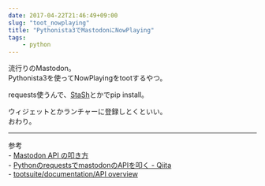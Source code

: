 ```yaml
---
date: 2017-04-22T21:46:49+09:00
slug: "toot_nowplaying"
title: "Pythonista3でMastodonにNowPlaying"
tags:
    - python
---
```

流行りのMastodon。  
Pythonista3を使ってNowPlayingをtootするやつ。
<!--more-->

requests使うんで、[StaSh](https://github.com/ywangd/stash)とかでpip install。

<script src="https://gist.github.com/rneloso/619849ea37343c21b07fd83141591c5b.js"></script>

ウィジェットとかランチャーに登録しとくといい。  
おわり。

-----
参考  
    - [Mastodon API の叩き方](https://gist.github.com/okapies/eab5c6fc217e914ed0cac6c944384e4d)  
    - [PythonのrequestsでmastodonのAPIを叩く - Qiita](http://qiita.com/kk6/items/5ecfa1a8a6bd282c1d61)  
    - [tootsuite/documentation/API overview](https://github.com/tootsuite/documentation/blob/master/Using-the-API/API.md)

